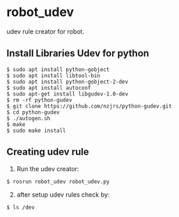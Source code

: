 # robot_udev

udev rule creator for robot.

## Install Libraries Udev for python
```
$ sudo apt install python-gobject
$ sudo apt install libtool-bin
$ sudo apt install python-gobject-2-dev
$ sudo apt install autoconf
$ sudo apt-get install libgudev-1.0-dev
$ rm -rf python-gudev
$ git clone https://github.com/nzjrs/python-gudev.git
$ cd python-gudev
$ ./autogen.sh 
$ make
$ sudo make install
```

## Creating udev rule
1. Run the udev creator:
```
$ rosrun robot_udev robot_udev.py
```

2. after setup udev rules check by:
```
$ ls /dev
```
